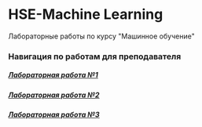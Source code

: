 # HSE-Machine Learning
Лабораторные работы по курсу "Машинное обучение"

### Навигация по работам для преподавателя

##### [Лабораторная работа №1](https://github.com/angelica-t/HSE-Python/tree/master/laba1)
##### [Лабораторная работа №2](https://github.com/angelica-t/HSE-Machine-Learning/tree/master/laba%202)
##### [Лабораторная работа №3](https://github.com/angelica-t/HSE-Machine-Learning/tree/master/laba%203)

